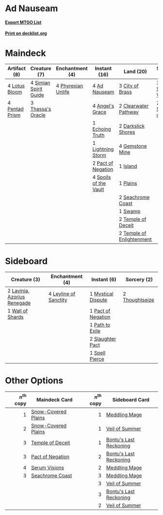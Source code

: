 # Ad Nauseam

#### [Export MTGO List](../collection/Ad%20Nauseam/Ad%20Nauseam.txt)
#### [Print on decklist.org](http://decklist.org/?deckmain=4%09Ad%20Nauseam%0A4%09Angel's%20Grace%0A3%09City%20of%20Brass%0A2%09Clearwater%20Pathway%0A2%09Darkslick%20Shores%0A1%09Echoing%20Truth%0A4%09Gemstone%20Mine%0A1%09Island%0A1%09Lightning%20Storm%0A4%09Lotus%20Bloom%0A2%09Pact%20of%20Negation%0A4%09Pentad%20Prism%0A4%09Phyrexian%20Unlife%0A1%09Plains%0A2%09Seachrome%20Coast%0A3%09Serum%20Visions%0A4%09Simian%20Spirit%20Guide%0A2%09Sleight%20of%20Hand%0A4%09Spoils%20of%20the%20Vault%0A1%09Swamp%0A2%09Temple%20of%20Deceit%0A2%09Temple%20of%20Enlightenment%0A3%09Thassa's%20Oracle&deckside=2%09Lavinia,%20Azorius%20Renegade%0A4%09Leyline%20of%20Sanctity%0A1%09Mystical%20Dispute%0A1%09Pact%20of%20Negation%0A1%09Path%20to%20Exile%0A2%09Slaughter%20Pact%0A1%09Spell%20Pierce%0A2%09Thoughtseize%0A1%09Wall%20of%20Shards)
# Maindeck

|                                      Artifact (8)                                      |                                          Creature (7)                                          |                                       Enchantment (4)                                       |                                         Instant (16)                                          |                                             Land (20)                                              |                                        Sorcery (5)                                        |
|----------------------------------------------------------------------------------------|------------------------------------------------------------------------------------------------|---------------------------------------------------------------------------------------------|-----------------------------------------------------------------------------------------------|----------------------------------------------------------------------------------------------------|-------------------------------------------------------------------------------------------|
|4 [Lotus Bloom](http://gatherer.wizards.com/Pages/Card/Details.aspx?multiverseid=370562)|4 [Simian Spirit Guide](http://gatherer.wizards.com/Pages/Card/Details.aspx?multiverseid=442137)|4 [Phyrexian Unlife](http://gatherer.wizards.com/Pages/Card/Details.aspx?multiverseid=218058)|4 [Ad Nauseam](http://gatherer.wizards.com/Pages/Card/Details.aspx?multiverseid=174915)        |3 [City of Brass](http://gatherer.wizards.com/Pages/Card/Details.aspx?multiverseid=4178)            |3 [Serum Visions](http://gatherer.wizards.com/Pages/Card/Details.aspx?multiverseid=50145)  |
|4 [Pentad Prism](http://gatherer.wizards.com/Pages/Card/Details.aspx?multiverseid=72860)|3 [Thassa's Oracle](http://gatherer.wizards.com/Pages/Card/Details.aspx?multiverseid=476324)    |                                                                                             |4 [Angel's Grace](http://gatherer.wizards.com/Pages/Card/Details.aspx?multiverseid=370545)     |2 [Clearwater Pathway](http://gatherer.wizards.com/Pages/Card/Details.aspx?multiverseid=491913)     |2 [Sleight of Hand](http://gatherer.wizards.com/Pages/Card/Details.aspx?multiverseid=25557)|
|                                                                                        |                                                                                                |                                                                                             |1 [Echoing Truth](http://gatherer.wizards.com/Pages/Card/Details.aspx?multiverseid=405212)     |2 [Darkslick Shores](http://gatherer.wizards.com/Pages/Card/Details.aspx?multiverseid=209400)       |                                                                                           |
|                                                                                        |                                                                                                |                                                                                             |1 [Lightning Storm](http://gatherer.wizards.com/Pages/Card/Details.aspx?multiverseid=121495)   |4 [Gemstone Mine](http://gatherer.wizards.com/Pages/Card/Details.aspx?multiverseid=109761)          |                                                                                           |
|                                                                                        |                                                                                                |                                                                                             |2 [Pact of Negation](http://gatherer.wizards.com/Pages/Card/Details.aspx?multiverseid=442057)  |1 [Island](http://gatherer.wizards.com/Pages/Card/Details.aspx?multiverseid=439857)                 |                                                                                           |
|                                                                                        |                                                                                                |                                                                                             |4 [Spoils of the Vault](http://gatherer.wizards.com/Pages/Card/Details.aspx?multiverseid=46572)|1 [Plains](http://gatherer.wizards.com/Pages/Card/Details.aspx?multiverseid=439856)                 |                                                                                           |
|                                                                                        |                                                                                                |                                                                                             |                                                                                               |2 [Seachrome Coast](http://gatherer.wizards.com/Pages/Card/Details.aspx?multiverseid=209399)        |                                                                                           |
|                                                                                        |                                                                                                |                                                                                             |                                                                                               |1 [Swamp](http://gatherer.wizards.com/Pages/Card/Details.aspx?multiverseid=439858)                  |                                                                                           |
|                                                                                        |                                                                                                |                                                                                             |                                                                                               |2 [Temple of Deceit](http://gatherer.wizards.com/Pages/Card/Details.aspx?multiverseid=373734)       |                                                                                           |
|                                                                                        |                                                                                                |                                                                                             |                                                                                               |2 [Temple of Enlightenment](http://gatherer.wizards.com/Pages/Card/Details.aspx?multiverseid=378535)|                                                                                           |


# Sideboard

|                                             Creature (3)                                             |                                        Enchantment (4)                                         |                                         Instant (6)                                         |                                       Sorcery (2)                                       |
|------------------------------------------------------------------------------------------------------|------------------------------------------------------------------------------------------------|---------------------------------------------------------------------------------------------|-----------------------------------------------------------------------------------------|
|2 [Lavinia, Azorius Renegade](http://gatherer.wizards.com/Pages/Card/Details.aspx?multiverseid=457333)|4 [Leyline of Sanctity](http://gatherer.wizards.com/Pages/Card/Details.aspx?multiverseid=204993)|1 [Mystical Dispute](http://gatherer.wizards.com/Pages/Card/Details.aspx?multiverseid=473020)|2 [Thoughtseize](http://gatherer.wizards.com/Pages/Card/Details.aspx?multiverseid=438676)|
|1 [Wall of Shards](http://gatherer.wizards.com/Pages/Card/Details.aspx?multiverseid=121225)           |                                                                                                |1 [Pact of Negation](http://gatherer.wizards.com/Pages/Card/Details.aspx?multiverseid=442057)|                                                                                         |
|                                                                                                      |                                                                                                |1 [Path to Exile](http://gatherer.wizards.com/Pages/Card/Details.aspx?multiverseid=220511)   |                                                                                         |
|                                                                                                      |                                                                                                |2 [Slaughter Pact](http://gatherer.wizards.com/Pages/Card/Details.aspx?multiverseid=130704)  |                                                                                         |
|                                                                                                      |                                                                                                |1 [Spell Pierce](http://gatherer.wizards.com/Pages/Card/Details.aspx?multiverseid=425876)    |                                                                                         |


# Other Options

|*n*<sup>th</sup> copy|                                        Maindeck Card                                         |*n*<sup>th</sup> copy|                                         Sideboard Card                                          |
|--------------------:|----------------------------------------------------------------------------------------------|--------------------:|-------------------------------------------------------------------------------------------------|
|                    1|[Snow-Covered Plains](http://gatherer.wizards.com/Pages/Card/Details.aspx?multiverseid=121267)|                    1|[Meddling Mage](http://gatherer.wizards.com/Pages/Card/Details.aspx?multiverseid=179547)         |
|                    2|[Snow-Covered Plains](http://gatherer.wizards.com/Pages/Card/Details.aspx?multiverseid=121267)|                    1|[Veil of Summer](http://gatherer.wizards.com/Pages/Card/Details.aspx?multiverseid=466952)        |
|                    3|[Temple of Deceit](http://gatherer.wizards.com/Pages/Card/Details.aspx?multiverseid=373734)   |                    1|[Bontu's Last Reckoning](http://gatherer.wizards.com/Pages/Card/Details.aspx?multiverseid=430749)|
|                    3|[Pact of Negation](http://gatherer.wizards.com/Pages/Card/Details.aspx?multiverseid=442057)   |                    2|[Bontu's Last Reckoning](http://gatherer.wizards.com/Pages/Card/Details.aspx?multiverseid=430749)|
|                    4|[Serum Visions](http://gatherer.wizards.com/Pages/Card/Details.aspx?multiverseid=50145)       |                    2|[Meddling Mage](http://gatherer.wizards.com/Pages/Card/Details.aspx?multiverseid=179547)         |
|                    3|[Seachrome Coast](http://gatherer.wizards.com/Pages/Card/Details.aspx?multiverseid=209399)    |                    3|[Meddling Mage](http://gatherer.wizards.com/Pages/Card/Details.aspx?multiverseid=179547)         |
|                     |                                                                                              |                    3|[Veil of Summer](http://gatherer.wizards.com/Pages/Card/Details.aspx?multiverseid=466952)        |
|                     |                                                                                              |                    3|[Bontu's Last Reckoning](http://gatherer.wizards.com/Pages/Card/Details.aspx?multiverseid=430749)|
|                     |                                                                                              |                    2|[Veil of Summer](http://gatherer.wizards.com/Pages/Card/Details.aspx?multiverseid=466952)        |

